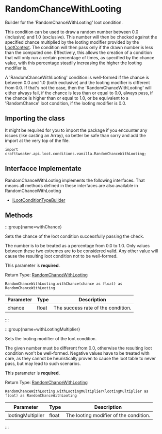 # RandomChanceWithLooting

Builder for the 'RandomChanceWithLooting' loot condition.

 This condition can be used to draw a random number between 0.0 (inclusive) and 1.0 (exclusive). This number will then be checked against the specified chance multiplied by the looting modifier provided by the [LootContext](/vanilla/api/loot/LootContext). The condition will then pass only if the drawn number is less than the computed one. Effectively, this allows the creation of a condition that will only run a certain percentage of times, as specified by the chance value, with this percentage steadily increasing the higher the looting modifier is.

 A 'RandomChanceWithLooting' condition is well-formed if the chance is between 0.0 and 1.0 (both exclusive) and the looting modifier is different from 0.0. If that's not the case, then the 'RandomChanceWithLooting' will either always fail, if the chance is less than or equal to 0.0, always pass, if the chance is higher than or equal to 1.0, or be equivalent to a 'RandomChance' loot condition, if the looting modifier is 0.0.

## Importing the class

It might be required for you to import the package if you encounter any issues (like casting an Array), so better be safe than sorry and add the import at the very top of the file.
```zenscript
import crafttweaker.api.loot.conditions.vanilla.RandomChanceWithLooting;
```


## Interfacce Implementate
RandomChanceWithLooting implements the following interfaces. That means all methods defined in these interfaces are also available in RandomChanceWithLooting

- [ILootConditionTypeBuilder](/vanilla/api/loot/conditions/ILootConditionTypeBuilder)

## Methods

:::group{name=withChance}

Sets the chance of the loot condition successfully passing the check.

 The number is to be treated as a percentage from 0.0 to 1.0. Only values between these two extremes are to be considered valid. Any other value will cause the resulting loot condition not to be well-formed.

 This parameter is <strong>required</strong>.

Return Type: [RandomChanceWithLooting](/vanilla/api/loot/conditions/vanilla/RandomChanceWithLooting)

```zenscript
RandomChanceWithLooting.withChance(chance as float) as RandomChanceWithLooting
```

| Parameter | Type  | Description                        |
| --------- | ----- | ---------------------------------- |
| chance    | float | The success rate of the condition. |


:::

:::group{name=withLootingMultiplier}

Sets the looting modifier of the loot condition.

 The given number must be different from 0.0, otherwise the resulting loot condition won't be well-formed. Negative values have to be treated with care, as they cannot be heuristically proven to cause the loot table to never pass, but may lead to such scenarios.

 This parameter is <strong>required</strong>.

Return Type: [RandomChanceWithLooting](/vanilla/api/loot/conditions/vanilla/RandomChanceWithLooting)

```zenscript
RandomChanceWithLooting.withLootingMultiplier(lootingMultiplier as float) as RandomChanceWithLooting
```

| Parameter         | Type  | Description                            |
| ----------------- | ----- | -------------------------------------- |
| lootingMultiplier | float | The looting modifier of the condition. |


:::


